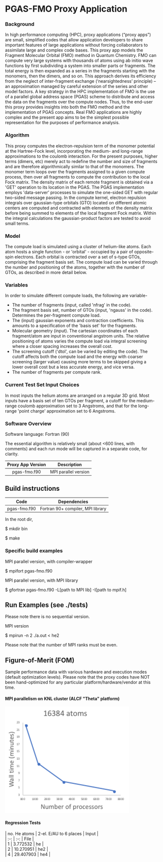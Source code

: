 # PGAS-FMO Proxy Application 

### Background 

In high performance computing (HPC), proxy applications (“proxy apps”) are small, simplified codes that allow application developers to share important features of large applications without forcing collaborators to assimilate large and complex code bases. 
This proxy app models the Fragment Molecular Orbital (FMO) method in Quantum Chemistry. 
FMO can compute very large systems with thousands of atoms using ab initio wave functions by first subdividing a system into smaller parts or fragments. 
The total energy is then expanded as a series in the fragments starting with the monomers, then the dimers, and so on. 
This approach derives its efficiency from the neglect of inter-fragment exchange (‘nearsightedness’ principle) – an approximation managed by careful extension of the series and other model factors. 
A key strategy in the HPC implementation of FMO is the use of a parallel global address space (PGAS) scheme to distribute and access the data on the fragments over the compute nodes. 
Thus, to the end-user this proxy provides insights into both the FMO method and the implementation of PGAS concepts. 
Real FMO applications are highly complex and the present app aims to be the simplest possible representation for the purposes of performance analysis.



### Algorithm

This proxy computes the electron-repulsion term of the monomer potential at the Hartree-Fock level, incorporating the medium- and long-range approximations to the coulomb interaction.
For the present purposes, higher terms (dimers, etc) merely act to redefine the number and size of fragments and are therefore algorithmically similar to that of the monomers. 
The monomer term loops over the fragments assigned to a given compute process, then over all fragments to compute the contribution to the local Fock matrix. 
The density matrix of each remote fragment is obtained via a 'GET' operation to its location in the PGAS.
The PGAS implementation employs 'data-server' processes to simulate the one-sided GET with regular two-sided message passing. 
In the compute kernel, electron repulsion integrals over gaussian-type orbitals (GTO) located on different atomic centers are computed and contracted with elements of the density matrix before being summed to elements of the local fragment Fock matrix. 
Within the integral calculations the gaussian-product factors are tested to avoid small terms. 


### Model

The compute load is simulated using a cluster of helium-like atoms.
Each atom hosts a single function - or 'orbital' - occupied by a pair of opposite-spin electrons.
Each orbital is contracted over a set of s-type GTOs, comprising the fragment basis set. 
The compute load can be varied through the number and positioning of the atoms, together with the number of GTOs, as described in more detail below. 


### Variables

In order to simulate different compute loads, the following are variable- 
* The number of fragments (input, called 'nfrag' in the code).
* The fragment basis set, number of GTOs (input, 'ngauss' in the code). 
Determines the per-fragment compute load. 
* The (input) gaussian exponents and contraction coefficients. 
This amounts to a specification of the 'basis set' for the fragments. 
* Molecular geometry (input). 
The cartesian coordinates of each fragment/atom are input in conventional angstrom units. 
The relative positioning of atoms varies the compute load via integral screening where a closer spacing increases the overall cost.  
* The screening cutoff ('dtol', can be varied by editing the code). 
The cutoff affects both the compute load and the energy with coarser screening (larger value) causing more terms to be skipped giving a lower overall cost but a less accurate energy, and vice versa. 
* The number of fragments per compute rank. 


### Current Test Set Input Choices

In most inputs the helium atoms are arranged on a regular 3D grid. 
Most inputs have a basis set of ten GTOs per fragment, a cutoff for the medium-range coulomb approximation set to 3 Angstroms, and that for the long-range 'point charge' approximation set to 6 Angstroms. 


### Software Overview 

Software language: Fortran (90)

The essential algorithm is relatively small (about <600 lines, with comments) and each run mode will be captured in a separate code, for clarity.


| Proxy App Version          | Description  | 
|  :-:        |     :-:                |
| pgas-fmo.f90     | MPI parallel version  | 



## Build instructions

| Code                       | Dependencies  | 
|  :-:        |     :-:                |
| pgas-fmo.f90     | Fortran 90+ compiler, MPI library  | 
 

In the root dir, 

$ mkdir bin 

$ make 


### Specific build examples 
 
MPI parallel version, with compiler-wrapper

$ mpifort pgas-fmo.f90

MPI parallel version, with MPI library

$ gfortran pgas-fmo.f90 -L[path to MPI lib] -I[path to mpif.h] 



## Run Examples (see ./tests) 

Please note there is no sequential version. 

MPI version

$ mpirun -n 2 ./a.out < he2

Please note that the number of MPI ranks must be even. 



## Figure-of-Merit (FOM)

Sample performance data with various hardware and execution modes (default optimization levels). 
Please note that the proxy codes have NOT been hand-optimized for any particular platform/hardware/vendor at this time. 

#### MPI parallelism on KNL cluster (ALCF "Theta" platform) 

<img src="./docs/pgas-fmo-mpiThetaKNL.png" height="350"/> 


#### Regression Tests

| no. He atoms | 2-el. E/AU to 6 places | Input |  
|  :-:        |     :-:                | File  |  
|   1 |    3.772532 |  he  |  
|   2 |   10.270951 |  he2 |  
|   4 |   29.407903 |  he4 |  




